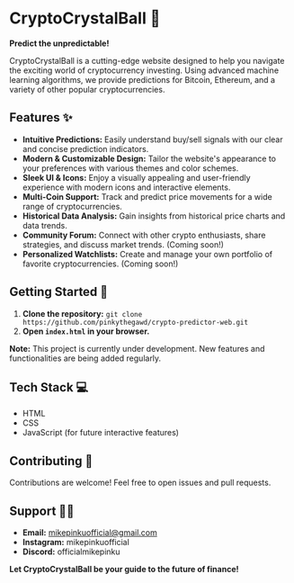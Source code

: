 # CryptoCrystalBall 🔮

**Predict the unpredictable!**

CryptoCrystalBall is a cutting-edge website designed to help you navigate the exciting world of cryptocurrency investing. Using advanced machine learning algorithms, we provide  predictions for Bitcoin, Ethereum, and a variety of other popular cryptocurrencies.

## Features ✨

* **Intuitive Predictions:** Easily understand buy/sell signals with our clear and concise prediction indicators.
* **Modern & Customizable Design:** Tailor the website's appearance to your preferences with various themes and color schemes.
* **Sleek UI & Icons:** Enjoy a visually appealing and user-friendly experience with modern icons and interactive elements.
* **Multi-Coin Support:** Track and predict price movements for a wide range of cryptocurrencies.
* **Historical Data Analysis:** Gain insights from historical price charts and data trends.
* **Community Forum:** Connect with other crypto enthusiasts, share strategies, and discuss market trends. (Coming soon!)
* **Personalized Watchlists:** Create and manage your own portfolio of favorite cryptocurrencies. (Coming soon!)

## Getting Started 🚀

1.  **Clone the repository:** `git clone https://github.com/pinkythegawd/crypto-predictor-web.git`
2.  **Open `index.html` in your browser.**

**Note:** This project is currently under development. New features and functionalities are being added regularly.

## Tech Stack 💻

* HTML
* CSS
* JavaScript (for future interactive features)

## Contributing 🤝

Contributions are welcome! Feel free to open issues and pull requests.

## Support 🙋‍♂️

* **Email:** mikepinkuofficial@gmail.com
* **Instagram:** mikepinkuofficial
* **Discord:** officialmikepinku

**Let CryptoCrystalBall be your guide to the future of finance!**

